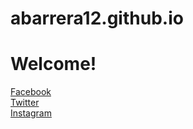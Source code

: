 # abarrera12.github.io

Welcome!
==================
[Facebook](https://www.facebook.com/abarrera12) <br>
[Twitter](https://twitter.com/abarrera12) <br>
[Instagram](https://www.instagram.com/abarrera123)
